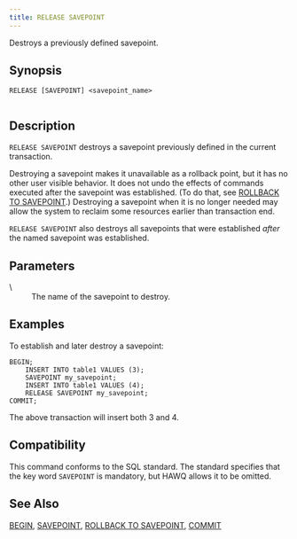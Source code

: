 ```yaml
---
title: RELEASE SAVEPOINT
---
```


<!--
Licensed to the Apache Software Foundation (ASF) under one
or more contributor license agreements.  See the NOTICE file
distributed with this work for additional information
regarding copyright ownership.  The ASF licenses this file
to you under the Apache License, Version 2.0 (the
"License"); you may not use this file except in compliance
with the License.  You may obtain a copy of the License at

  http://www.apache.org/licenses/LICENSE-2.0

Unless required by applicable law or agreed to in writing,
software distributed under the License is distributed on an
"AS IS" BASIS, WITHOUT WARRANTIES OR CONDITIONS OF ANY
KIND, either express or implied.  See the License for the
specific language governing permissions and limitations
under the License.
-->

Destroys a previously defined savepoint.

## Synopsis<a id="topic1__section2"></a>

``` pre
RELEASE [SAVEPOINT] <savepoint_name>
         
```

## Description<a id="topic1__section3"></a>

`RELEASE SAVEPOINT` destroys a savepoint previously defined in the current transaction.

Destroying a savepoint makes it unavailable as a rollback point, but it has no other user visible behavior. It does not undo the effects of commands executed after the savepoint was established. (To do that, see [ROLLBACK TO SAVEPOINT](ROLLBACK-TO-SAVEPOINT.html).) Destroying a savepoint when it is no longer needed may allow the system to reclaim some resources earlier than transaction end.

`RELEASE SAVEPOINT` also destroys all savepoints that were established *after* the named savepoint was established.

## Parameters<a id="topic1__section4"></a>

<dt> \<savepoint\_name\>   </dt>
<dd>The name of the savepoint to destroy.</dd>

## Examples<a id="topic1__section5"></a>

To establish and later destroy a savepoint:

``` pre
BEGIN;
    INSERT INTO table1 VALUES (3);
    SAVEPOINT my_savepoint;
    INSERT INTO table1 VALUES (4);
    RELEASE SAVEPOINT my_savepoint;
COMMIT;
```

The above transaction will insert both 3 and 4.

## Compatibility<a id="topic1__section6"></a>

This command conforms to the SQL standard. The standard specifies that the key word `SAVEPOINT` is mandatory, but HAWQ allows it to be omitted.

## See Also<a id="topic1__section7"></a>

[BEGIN](BEGIN.html), [SAVEPOINT](SAVEPOINT.html), [ROLLBACK TO SAVEPOINT](ROLLBACK-TO-SAVEPOINT.html), [COMMIT](COMMIT.html)
